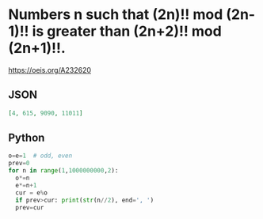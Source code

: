 # Numbers n such that \(2n\)\!\! mod \(2n\-1\)\!\! is greater than \(2n\+2\)\!\! mod \(2n\+1\)\!\!\.
https://oeis.org/A232620
## JSON
```JSON
[4, 615, 9090, 11011]
```
## Python
```Python
o=e=1  # odd, even
prev=0
for n in range(1,1000000000,2):
  o*=n
  e*=n+1
  cur = e%o
  if prev>cur: print(str(n//2), end=', ')
  prev=cur
```
